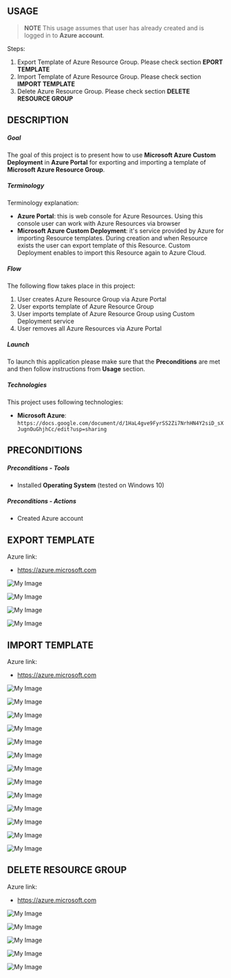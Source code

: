 USAGE
-----

> **NOTE** This usage assumes that user has already created and is logged in to **Azure account**.

Steps:
1. Export Template of Azure Resource Group. Please check section **EPORT TEMPLATE**
1. Import Template of Azure Resource Group. Please check section **IMPORT TEMPLATE**
1. Delete Azure Resource Group. Please check section **DELETE RESOURCE GROUP**


DESCRIPTION
-----------

##### Goal
The goal of this project is to present how to use **Microsoft Azure Custom Deployment** in **Azure Portal** for exporting and importing a template of **Microsoft Azure Resource Group**.

##### Terminology
Terminology explanation:
* **Azure Portal**: this is web console for Azure Resources. Using this console user can work with Azure Resources via browser
* **Microsoft Azure Custom Deployment**: it's service provided by Azure for importing Resource templates. During creation and when Resource exists the user can export template of this Resource. Custom Deployment enables to import this Resource again to Azure Cloud.

##### Flow
The following flow takes place in this project:
1. User creates Azure Resource Group via Azure Portal
1. User exports template of Azure Resource Group
1. User imports template of Azure Resource Group using Custom Deployment service
1. User removes all Azure Resources via Azure Portal

##### Launch
To launch this application please make sure that the **Preconditions** are met and then follow instructions from **Usage** section.

##### Technologies
This project uses following technologies:
* **Microsoft Azure**: `https://docs.google.com/document/d/1HaL4gve9FyrSS2Zi7NrhHN4Y2siD_sXJugnOuGhjhCc/edit?usp=sharing`


PRECONDITIONS
-------------

##### Preconditions - Tools
* Installed **Operating System** (tested on Windows 10)

##### Preconditions - Actions
* Created Azure account


EXPORT TEMPLATE
---------------

Azure link:
* https://azure.microsoft.com

![My Image](readme-images/export-template-01.png)

![My Image](readme-images/export-template-02.png)

![My Image](readme-images/export-template-03.png)

![My Image](readme-images/export-template-04.png)


IMPORT TEMPLATE
---------------

Azure link:
* https://azure.microsoft.com

![My Image](readme-images/import-template-01.png)

![My Image](readme-images/import-template-02.png)

![My Image](readme-images/import-template-03.png)

![My Image](readme-images/import-template-04.png)

![My Image](readme-images/import-template-05.png)

![My Image](readme-images/import-template-06.png)

![My Image](readme-images/import-template-07.png)

![My Image](readme-images/import-template-08.png)

![My Image](readme-images/import-template-09.png)

![My Image](readme-images/import-template-10.png)

![My Image](readme-images/import-template-11.png)

![My Image](readme-images/import-template-12.png)

![My Image](readme-images/import-template-13.png)


DELETE RESOURCE GROUP
---------------------

Azure link:
* https://azure.microsoft.com

![My Image](readme-images/delete-rg-01.png)

![My Image](readme-images/delete-rg-02.png)

![My Image](readme-images/delete-rg-03.png)

![My Image](readme-images/delete-rg-04.png)

![My Image](readme-images/delete-rg-05.png)